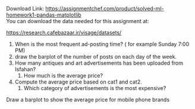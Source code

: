 Download Link: https://assignmentchef.com/product/solved-ml-homework1-pandas-matplotlib
<br>
You can download the data needed for this assignment at:

<a href="https://research.cafebazaar.ir/visage/datasets/">https://research.cafebazaar.ir/visage/datasets/</a>

<ol>

 <li>When is the most frequent ad-posting time? ( for example Sunday 7:00 PM)</li>

 <li>draw the barplot of the number of posts on each day of the week.</li>

 <li>How many antiques and art advertisements has been uploaded from Isfahan?

  <ol>

   <li>How much is the average price?</li>

  </ol></li>

 <li>Compute the average price based on cat1 and cat2.

  <ol>

   <li>Which category of advertisements is the most expensive?</li>

  </ol></li>

</ol>

Draw a barplot to show the average price for mobile phone brands